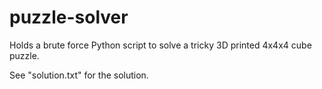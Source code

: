 # puzzle-solver
Holds a brute force Python script to solve a tricky 3D printed 4x4x4 cube puzzle.

See "solution.txt" for the solution.
